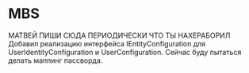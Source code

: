 # MBS
МАТВЕЙ ПИШИ СЮДА ПЕРИОДИЧЕСКИ ЧТО ТЫ НАХЕРАБОРИЛ
Добавил реализацию интерфейса IEntityConfiguration для UserIdentityConfiguration и UserConfiguration. Сейчас буду пытаться делать маппинг пассворда.
